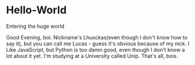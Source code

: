 # Hello-World
Entering the huge world

Good Evening, boi.
Nickname's Lhusckas(even though I don't know how to say it), but you can call me Lucas - guess it's obvious because of my nick.
I Like JavaScript, but Python is too damn good, even though I don't know a lot about it yet.
I'm studying at a University called Unip.
That's all, bois.
